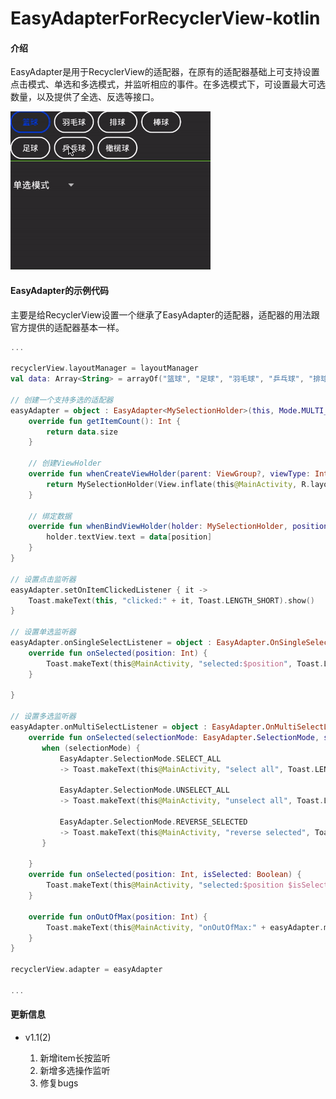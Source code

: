 # EasyAdapterForRecyclerView-kotlin


#### 介绍
EasyAdapter是用于RecyclerView的适配器，在原有的适配器基础上可支持设置点击模式、单选和多选模式，并监听相应的事件。在多选模式下，可设置最大可选数量，以及提供了全选、反选等接口。

![easyadapter](https://raw.githubusercontent.com/1993hzw/common/master/Androids/easyadapter.gif)


#### EasyAdapter的示例代码

主要是给RecyclerView设置一个继承了EasyAdapter的适配器，适配器的用法跟官方提供的适配器基本一样。

```kotlin
...

recyclerView.layoutManager = layoutManager
val data: Array<String> = arrayOf("篮球", "足球", "羽毛球", "乒乓球", "排球", "橄榄球", "棒球")

// 创建一个支持多选的适配器
easyAdapter = object : EasyAdapter<MySelectionHolder>(this, Mode.MULTI_SELECT) {
    override fun getItemCount(): Int {
        return data.size
    }

    // 创建ViewHolder
    override fun whenCreateViewHolder(parent: ViewGroup?, viewType: Int): MySelectionHolder {
        return MySelectionHolder(View.inflate(this@MainActivity, R.layout.item_string, null))
    }

    // 绑定数据
    override fun whenBindViewHolder(holder: MySelectionHolder, position: Int) {
        holder.textView.text = data[position]
    }
}

// 设置点击监听器
easyAdapter.setOnItemClickedListener { it ->
    Toast.makeText(this, "clicked:" + it, Toast.LENGTH_SHORT).show()
}

// 设置单选监听器
easyAdapter.onSingleSelectListener = object : EasyAdapter.OnSingleSelectListener {
    override fun onSelected(position: Int) {
        Toast.makeText(this@MainActivity, "selected:$position", Toast.LENGTH_SHORT).show()
    }

}

// 设置多选监听器
easyAdapter.onMultiSelectListener = object : EasyAdapter.OnMultiSelectListener {
    override fun onSelected(selectionMode: EasyAdapter.SelectionMode, selectedSet: Set<Int>) {
       when (selectionMode) {
           EasyAdapter.SelectionMode.SELECT_ALL
           -> Toast.makeText(this@MainActivity, "select all", Toast.LENGTH_SHORT).show()
    
           EasyAdapter.SelectionMode.UNSELECT_ALL
           -> Toast.makeText(this@MainActivity, "unselect all", Toast.LENGTH_SHORT).show()
    
           EasyAdapter.SelectionMode.REVERSE_SELECTED
           -> Toast.makeText(this@MainActivity, "reverse selected", Toast.LENGTH_SHORT).show()
       }
   
    }
    override fun onSelected(position: Int, isSelected: Boolean) {
        Toast.makeText(this@MainActivity, "selected:$position $isSelected", Toast.LENGTH_SHORT).show()
    }

    override fun onOutOfMax(position: Int) {
        Toast.makeText(this@MainActivity, "onOutOfMax:" + easyAdapter.maxSelectionCount, Toast.LENGTH_SHORT).show()
    }
}

recyclerView.adapter = easyAdapter

...
```

#### 更新信息

* v1.1(2)
   
    1. 新增item长按监听
    2. 新增多选操作监听
    3. 修复bugs